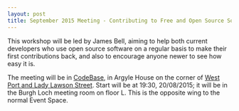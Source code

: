 ```yaml
---
layout: post
title: September 2015 Meeting - Contributing to Free and Open Source Software - James Bell
---
```


This workshop will be led by James Bell, aiming to help both current developers
who use open source software on a regular basis to make their first
contributions back, and also to encourage anyone newer to see how easy
it is.

The meeting will be in [CodeBase](http://www.thisiscodebase.com), in Argyle House on the corner of [West Port and Lady Lawson Street](https://goo.gl/maps/ZuPgH). Start will be at 19:30, 20/08/2015; it will be in the Burgh Loch meeting room on floor L. This is the opposite wing to the normal Event Space.

